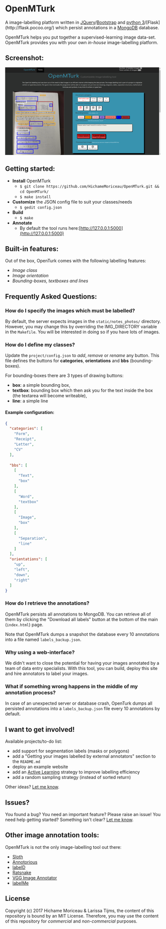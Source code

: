 # OpenMTurk

A image-labelling platform written in [JQuery](https://en.wikipedia.org/wiki/JQuery)/[Bootstrap](https://en.wikipedia.org/wiki/Bootstrap_(front-end_framework)) and [python 3](https://en.wikipedia.org/wiki/Python_(programming_language))/[Flask](http://flask.pocoo.org/) which persist annotations in a [MongoDB](https://www.mongodb.com/what-is-mongodb) database. 


OpenMTurk helps you put together a supervised-learning image data-set. OpenMTurk provides you with your own *in-house* image-labelling platform. 


## Screenshot:

![Screenshot of the OpenMTurk image-labelling platform](static/asset_images/openmturk_screenshot.png?raw=true "Example set-up of the tool")

## Getting started:


- **Install** OpenMTurk
  - `$ git clone https://github.com/HichameMoriceau/OpenMTurk.git && cd OpenMTurk/`
  - `$ make install`
- **Customize** the JSON config file to suit your classes/needs
  - `$ gedit config.json`
- **Build**
  - `$ make`
- **Annotate**
  - By default the tool runs here:[http://127.0.0.1:5000](http://127.0.0.1:5000)


## Built-in features:
Out of the box, OpenTurk comes with the following labelling features:

- *Image class*
- *Image orientation*
- *Bounding-boxes, textboxes and lines*


## Frequently Asked Questions:

### How do I specify the images which must be labelled?

By default, the server expects images in the `static/notes_photos/` directory. However, you may change this by overriding the IMG_DIRECTORY variable in the `Makefile`. You will be interested in doing so if you have lots of images.

### How do I define my classes?

Update the `project/config.json` to *add*, *remove* or *rename* any button. This file defines the buttons for **categories**, **orientations** and **bbs** (bounding-boxes).

For bounding-boxes there are 3 types of drawing buttons:
- **box**: a simple bounding box,
- **textbox**: bounding box which then ask you for the text inside the box (the textarea will become writeable),
- **line**: a simple line

#### Example configuration:

```json
{
  "categories": [
    "Form", 
    "Receipt", 
    "Letter",
    "CV"
  ],
  
  "bbs": [
    [
      "Text", 
      "box"
    ], 
    [
      "Word", 
      "textbox"
    ], 
    [
      "Image", 
      "box"
    ], 
    [
      "Separation", 
      "line"
    ]
  ], 
  "orientations": [
    "up", 
    "left", 
    "down", 
    "right"
  ]
}
```

### How do I retrieve the annotations?

OpenMTurk persists all annotations to MongoDB. You can retrieve all of them by clicking the "Download all labels" button at the bottom of the main (`index.html`) page. 

Note that OpenMTurk dumps a snapshot the database every 10 annotations into a file named `labels_backup.json`.


### Why using a web-interface?

We didn't want to close the potential for having your images annotated by a team of data entry specialists. With this tool, you can build, deploy this site and hire annotators to label your images.

### What if something wrong happens in the middle of my annotation process?

In case of an unexpected server or database crash, OpenTurk dumps all persisted annotations into a `labels_backup.json` file every 10 annotations by default.



## I want to get involved!


Available projects/to-do list:

- add support for segmentation labels (masks or polygons)
- add a "Getting your images labelled by external annotators" section to the `README.md`
- deploy an example website
- add an [Active Learning](https://en.wikipedia.org/wiki/Active_learning_(machine_learning)) strategy to improve labelling efficiency
- add a random sampling strategy (instead of sorted return)

Other ideas? [Let me know](http://hichamemoriceau.com/).

## Issues?

You found a bug? You need an important feature? Please raise an issue!
You need help getting started? Something isn't clear? [Let me know](http://hichamemoriceau.com/).


## Other image annotation tools:

OpenMTurk is not the only image-labelling tool out there:

- [Sloth](https://cvhci.anthropomatik.kit.edu/~baeuml/projects/a-universal-labeling-tool-for-computer-vision-sloth/)
- [Annotorious](http://annotorious.github.io/)
- [labelD](https://sweppner.github.io/labeld/)
- [Ratsnake](http://is-innovation.eu/ratsnake/)
- [VGG Image Annotator](http://www.robots.ox.ac.uk/~vgg/software/via/)
- [labelMe](http://labelme.csail.mit.edu/Release3.0/)


## License

Copyright (c) 2017 Hichame Moriceau & Larissa Tijms, the content of this repository is bound by an MIT License. 
Therefore, you may use the content of this repository for *commercial* and *non-commercial* purposes.